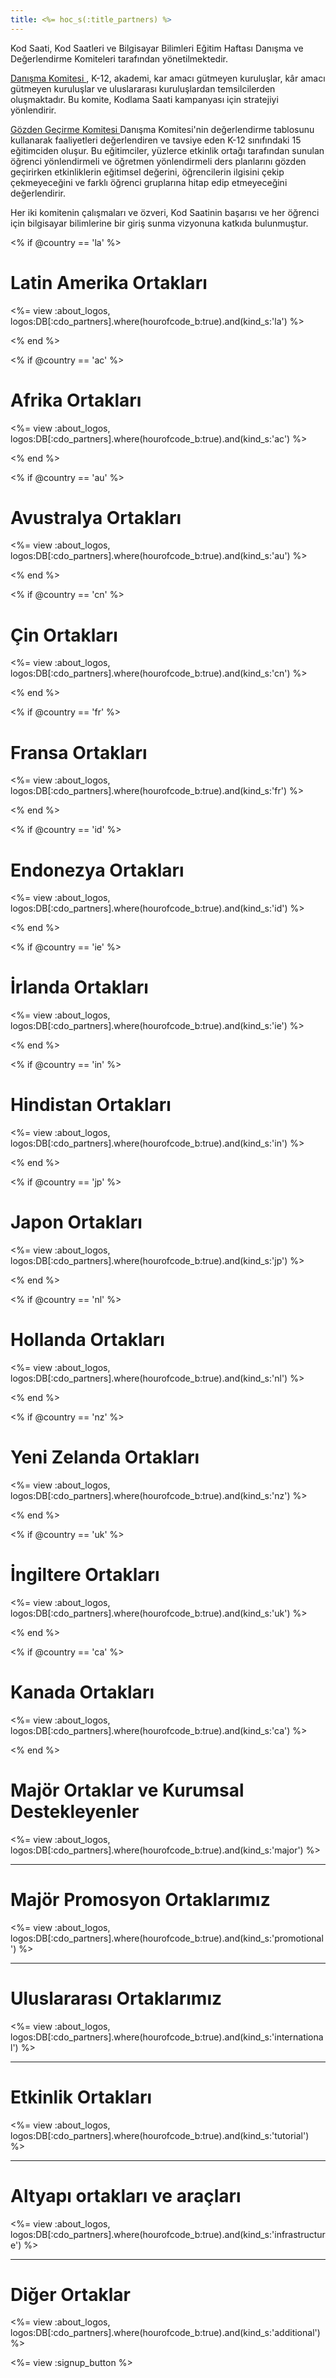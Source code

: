 ```yaml
---
title: <%= hoc_s(:title_partners) %>
---
```

Kod Saati, Kod Saatleri ve Bilgisayar Bilimleri Eğitim Haftası Danışma ve Değerlendirme Komiteleri tarafından yönetilmektedir.

[ Danışma Komitesi ](<%= resolve_url('/advisory-committee') %>), K-12, akademi, kar amacı gütmeyen kuruluşlar, kâr amacı gütmeyen kuruluşlar ve uluslararası kuruluşlardan temsilcilerden oluşmaktadır. Bu komite, Kodlama Saati kampanyası için stratejiyi yönlendirir.

[ Gözden Geçirme Komitesi ](<%= resolve_url('/review-committee') %>) Danışma Komitesi'nin değerlendirme tablosunu kullanarak faaliyetleri değerlendiren ve tavsiye eden K-12 sınıfındaki 15 eğitimciden oluşur. Bu eğitimciler, yüzlerce etkinlik ortağı tarafından sunulan öğrenci yönlendirmeli ve öğretmen yönlendirmeli ders planlarını gözden geçirirken etkinliklerin eğitimsel değerini, öğrencilerin ilgisini çekip çekmeyeceğini ve farklı öğrenci gruplarına hitap edip etmeyeceğini değerlendirir.

Her iki komitenin çalışmaları ve özveri, Kod Saatinin başarısı ve her öğrenci için bilgisayar bilimlerine bir giriş sunma vizyonuna katkıda bulunmuştur.

<% if @country == 'la' %>

# Latin Amerika Ortakları

<%= view :about_logos, logos:DB[:cdo_partners].where(hourofcode_b:true).and(kind_s:'la') %>

<% end %>

<% if @country == 'ac' %>

# Afrika Ortakları

<%= view :about_logos, logos:DB[:cdo_partners].where(hourofcode_b:true).and(kind_s:'ac') %>

<% end %>

<% if @country == 'au' %>

# Avustralya Ortakları

<%= view :about_logos, logos:DB[:cdo_partners].where(hourofcode_b:true).and(kind_s:'au') %>

<% end %>

<% if @country == 'cn' %>

# Çin Ortakları

<%= view :about_logos, logos:DB[:cdo_partners].where(hourofcode_b:true).and(kind_s:'cn') %>

<% end %>

<% if @country == 'fr' %>

# Fransa Ortakları

<%= view :about_logos, logos:DB[:cdo_partners].where(hourofcode_b:true).and(kind_s:'fr') %>

<% end %>

<% if @country == 'id' %>

# Endonezya Ortakları

<%= view :about_logos, logos:DB[:cdo_partners].where(hourofcode_b:true).and(kind_s:'id') %>

<% end %>

<% if @country == 'ie' %>

# İrlanda Ortakları

<%= view :about_logos, logos:DB[:cdo_partners].where(hourofcode_b:true).and(kind_s:'ie') %>

<% end %>

<% if @country == 'in' %>

# Hindistan Ortakları

<%= view :about_logos, logos:DB[:cdo_partners].where(hourofcode_b:true).and(kind_s:'in') %>

<% end %>

<% if @country == 'jp' %>

# Japon Ortakları

<%= view :about_logos, logos:DB[:cdo_partners].where(hourofcode_b:true).and(kind_s:'jp') %>

<% end %>

<% if @country == 'nl' %>

# Hollanda Ortakları

<%= view :about_logos, logos:DB[:cdo_partners].where(hourofcode_b:true).and(kind_s:'nl') %>

<% end %>

<% if @country == 'nz' %>

# Yeni Zelanda Ortakları

<%= view :about_logos, logos:DB[:cdo_partners].where(hourofcode_b:true).and(kind_s:'nz') %>

<% end %>

<% if @country == 'uk' %>

# İngiltere Ortakları

<%= view :about_logos, logos:DB[:cdo_partners].where(hourofcode_b:true).and(kind_s:'uk') %>

<% end %>

<% if @country == 'ca' %>

# Kanada Ortakları

<%= view :about_logos, logos:DB[:cdo_partners].where(hourofcode_b:true).and(kind_s:'ca') %>

<% end %>

# Majör Ortaklar ve Kurumsal Destekleyenler

<%= view :about_logos, logos:DB[:cdo_partners].where(hourofcode_b:true).and(kind_s:'major') %>

---

# Majör Promosyon Ortaklarımız

<%= view :about_logos, logos:DB[:cdo_partners].where(hourofcode_b:true).and(kind_s:'promotional') %>

---

# Uluslararası Ortaklarımız

<%= view :about_logos, logos:DB[:cdo_partners].where(hourofcode_b:true).and(kind_s:'international') %>

---

# Etkinlik Ortakları

<%= view :about_logos, logos:DB[:cdo_partners].where(hourofcode_b:true).and(kind_s:'tutorial') %>

---

# Altyapı ortakları ve araçları

<%= view :about_logos, logos:DB[:cdo_partners].where(hourofcode_b:true).and(kind_s:'infrastructure') %>

---

# Diğer Ortaklar

<%= view :about_logos, logos:DB[:cdo_partners].where(hourofcode_b:true).and(kind_s:'additional') %>

<%= view :signup_button %>